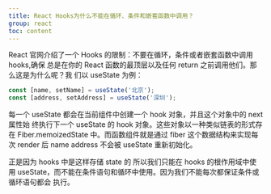 ```yaml
---
title: React Hooks为什么不能在循环、条件和嵌套函数中调用？
group: react
toc: content
---
```


React 官网介绍了一个 Hooks 的限制：不要在循环，条件或者嵌套函数中调用 hooks,确保
总是在你的 React 函数的最顶层以及任何 return 之前调用他们。那么这是为什么呢？我
们以 useState 为例：

```js
const [name, setName] = useState('北京');
const [address, setAddress] = useState('深圳');
```

每一个 useState 都会在当前组件中创建一个 hook 对象，并且这个对象中的 next 属性始
终执行下一个 useState 的 hook 对象。这些对象以一种类似链表的形式存在
Fiber.memoizedState 中。而函数组件就是通过 fiber 这个数据结构来实现每次 render
后 name address 不会被 useState 重新初始化。

正是因为 hooks 中是这样存储 state 的 所以我们只能在 hooks 的根作用域中使用
useState，而不能在条件语句和循环中使用。因为我们不能每次都保证条件或循环语句都会
执行。
